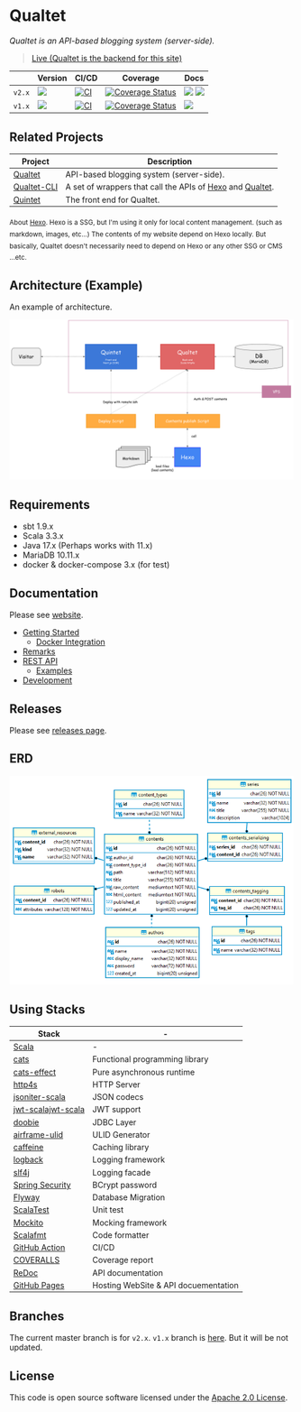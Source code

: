 # Qualtet

*Qualtet is an API-based blogging system (server-side).*

> [Live (Qualtet is the backend for this site)](https://yoshinorin.net)

|| Version | CI/CD | Coverage | Docs |
|---|---|---|---|---|
| `v2.x` |![](https://img.shields.io/badge/Release-v2.9.0_(stable)-blue.svg?style=flat-square)|[![CI](https://github.com/yoshinorin/qualtet/actions/workflows/ci.yml/badge.svg)](https://github.com/yoshinorin/qualtet/actions/workflows/ci.yml)|[![Coverage Status](https://coveralls.io/repos/github/yoshinorin/qualtet/badge.svg?branch=master)](https://coveralls.io/github/yoshinorin/qualtet?branch=master)|[![](https://img.shields.io/badge/Docs-WebSite_&_Scala_API-blue?style=flat-square)](https://yoshinorin.github.io/qualtet/docs) [![](https://img.shields.io/badge/Docs-REST_API-blue?style=flat-square)](https://yoshinorin.github.io/qualtet/rest-api)|
| `v1.x` |![](https://img.shields.io/badge/Release-v1.13.0_(stale)-inactive.svg?style=flat-square)|[![CI](https://github.com/yoshinorin/qualtet/actions/workflows/ci.yml/badge.svg?branch=v1.x)](https://github.com/yoshinorin/qualtet/actions/workflows/ci.yml)|[![Coverage Status](https://coveralls.io/repos/github/yoshinorin/qualtet/badge.svg?branch=v1.x)](https://coveralls.io/github/yoshinorin/qualtet?branch=v1.x)|![](https://img.shields.io/badge/Docs-N/A-inactive.svg?style=flat-square)|


## Related Projects

| Project | Description |
|---|---|
|[Qualtet](https://github.com/yoshinorin/qualtet)|API-based blogging system (server-side).|
|[Qualtet-CLI](https://github.com/yoshinorin/qualtet-cli)|A set of wrappers that call the APIs of [Hexo](https://github.com/hexojs/hexo) and [Qualtet](https://github.com/yoshinorin/qualtet).|
|[Quintet](https://github.com/yoshinorin/quintet)|The front end for Qualtet.|

<sub>About [Hexo](https://github.com/hexojs). Hexo is a SSG, but I'm using it only for local content management. (such as markdown, images, etc...) The contents of my website depend on Hexo locally. But basically, Qualtet doesn't necessarily need to depend on Hexo or any other SSG or CMS ...etc.</sub>

## Architecture (Example)

An example of architecture.

![](./docs/_assets/assets/arch.svg)

## Requirements

* sbt 1.9.x
* Scala 3.3.x
* Java 17.x (Perhaps works with 11.x)
* MariaDB 10.11.x
* docker & docker-compose 3.x (for test)

## Documentation

Please see [website](https://yoshinorin.github.io/qualtet/docs/).

* [Getting Started](./docs/_docs/getting-started/index.md)
    * [Docker Integration](./docs/_docs/docker/index.md)
* [Remarks](./docs/_docs/remarks/index.md)
* [REST API](https://yoshinorin.github.io/qualtet/rest-api/index.html)
    * [Examples](./docs/_docs/restapi/index.md)
* [Development](./docs/_docs/development/index.md)

## Releases

Please see [releases page](./docs/_docs/releases/index.md).

## ERD

![](./docs/_assets/assets/erd.png)

## Using Stacks

|Stack|-|
|---|---|
|[Scala](https://www.scala-lang.org/)|-|
|[cats](https://github.com/typelevel/cats)| Functional programming library |
|[cats-effect](https://github.com/typelevel/cats-effect)| Pure asynchronous runtime |
|[http4s](https://github.com/http4s/http4s)| HTTP Server |
|[jsoniter-scala](https://github.com/plokhotnyuk/jsoniter-scala)| JSON codecs |
|[jwt-scalajwt-scala](https://github.com/jwt-scala/jwt-scala)| JWT support |
|[doobie](https://github.com/tpolecat/doobie)| JDBC Layer |
|[airframe-ulid](https://github.com/wvlet/airframe/)| ULID Generator |
|[caffeine](https://github.com/ben-manes/caffeine)| Caching library |
|[logback](https://github.com/qos-ch/logback)| Logging framework |
|[slf4j](https://github.com/qos-ch/slf4j)| Logging facade |
|[Spring Security](https://github.com/spring-projects/spring-security)| BCrypt password |
|[Flyway](https://flywaydb.org/)| Database Migration |
|[ScalaTest](http://www.scalatest.org/)| Unit test |
|[Mockito](https://github.com/mockito/mockito)| Mocking framework |
|[Scalafmt](https://scalameta.org/scalafmt/)| Code formatter |
|[GitHub Action](https://github.com/yoshinorin/cahsper/actions)| CI/CD |
|[COVERALLS](https://coveralls.io/github/yoshinorin/qualtet?branch=master)| Coverage report |
|[ReDoc](https://github.com/Redocly/redoc)| API documentation |
|[GitHub Pages](https://pages.github.com/)| Hosting WebSite & API docuementation |

## Branches

The current master branch is for `v2.x`. `v1.x` branch is [here](https://github.com/yoshinorin/qualtet/tree/v1.x). But it will be not updated.

## License

This code is open source software licensed under the [Apache 2.0 License](https://www.apache.org/licenses/LICENSE-2.0.html).
